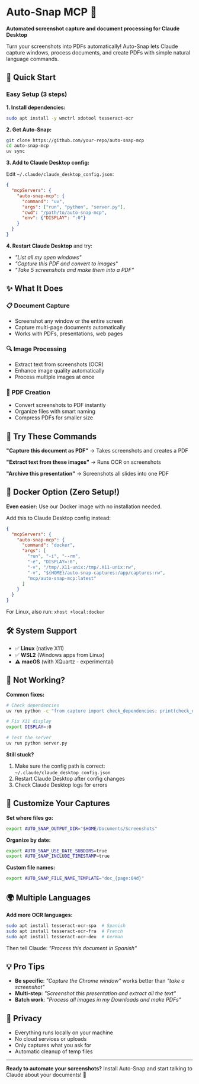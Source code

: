 # Auto-Snap MCP 📸

**Automated screenshot capture and document processing for Claude Desktop**

Turn your screenshots into PDFs automatically! Auto-Snap lets Claude capture windows, process documents, and create PDFs with simple natural language commands.

## 🚀 Quick Start

### Easy Setup (3 steps)

**1. Install dependencies:**
```bash
sudo apt install -y wmctrl xdotool tesseract-ocr
```

**2. Get Auto-Snap:**
```bash
git clone https://github.com/your-repo/auto-snap-mcp
cd auto-snap-mcp
uv sync
```

**3. Add to Claude Desktop config:**

Edit `~/.claude/claude_desktop_config.json`:
```json
{
  "mcpServers": {
    "auto-snap-mcp": {
      "command": "uv",
      "args": ["run", "python", "server.py"],
      "cwd": "/path/to/auto-snap-mcp",
      "env": {"DISPLAY": ":0"}
    }
  }
}
```

**4. Restart Claude Desktop** and try:
- *"List all my open windows"*
- *"Capture this PDF and convert to images"*
- *"Take 5 screenshots and make them into a PDF"*

## ✨ What It Does

### 📋 **Document Capture**
- Screenshot any window or the entire screen
- Capture multi-page documents automatically
- Works with PDFs, presentations, web pages

### 🔍 **Image Processing**
- Extract text from screenshots (OCR)
- Enhance image quality automatically
- Process multiple images at once

### 📄 **PDF Creation**
- Convert screenshots to PDF instantly
- Organize files with smart naming
- Compress PDFs for smaller size

## 🎯 Try These Commands

**"Capture this document as PDF"** → Takes screenshots and creates a PDF

**"Extract text from these images"** → Runs OCR on screenshots  

**"Archive this presentation"** → Screenshots all slides into one PDF

## 🐳 Docker Option (Zero Setup!)

**Even easier:** Use our Docker image with no installation needed.

Add this to Claude Desktop config instead:
```json
{
  "mcpServers": {
    "auto-snap-mcp": {
      "command": "docker",
      "args": [
        "run", "-i", "--rm",
        "-e", "DISPLAY=:0", 
        "-v", "/tmp/.X11-unix:/tmp/.X11-unix:rw",
        "-v", "${HOME}/auto-snap-captures:/app/captures:rw",
        "mcp/auto-snap-mcp:latest"
      ]
    }
  }
}
```

For Linux, also run: `xhost +local:docker`

## 🛠️ System Support

- ✅ **Linux** (native X11)
- ✅ **WSL2** (Windows apps from Linux)  
- ⚠️ **macOS** (with XQuartz - experimental)

## 🚨 Not Working?

**Common fixes:**

```bash
# Check dependencies
uv run python -c "from capture import check_dependencies; print(check_dependencies())"

# Fix X11 display
export DISPLAY=:0

# Test the server
uv run python server.py
```

**Still stuck?**
1. Make sure the config path is correct: `~/.claude/claude_desktop_config.json`
2. Restart Claude Desktop after config changes
3. Check Claude Desktop logs for errors

## 🎨 Customize Your Captures

**Set where files go:**
```bash
export AUTO_SNAP_OUTPUT_DIR="$HOME/Documents/Screenshots"
```

**Organize by date:**
```bash
export AUTO_SNAP_USE_DATE_SUBDIRS=true
export AUTO_SNAP_INCLUDE_TIMESTAMP=true
```

**Custom file names:**
```bash
export AUTO_SNAP_FILE_NAME_TEMPLATE="doc_{page:04d}"
```

## 🌍 Multiple Languages

**Add more OCR languages:**
```bash
sudo apt install tesseract-ocr-spa  # Spanish
sudo apt install tesseract-ocr-fra  # French
sudo apt install tesseract-ocr-deu  # German
```

Then tell Claude: *"Process this document in Spanish"*

## 💡 Pro Tips

- **Be specific**: *"Capture the Chrome window"* works better than *"take a screenshot"*
- **Multi-step**: *"Screenshot this presentation and extract all the text"*
- **Batch work**: *"Process all images in my Downloads and make PDFs"*

## 🔐 Privacy

- Everything runs locally on your machine
- No cloud services or uploads
- Only captures what you ask for
- Automatic cleanup of temp files

---

**Ready to automate your screenshots?** Install Auto-Snap and start talking to Claude about your documents! 🚀